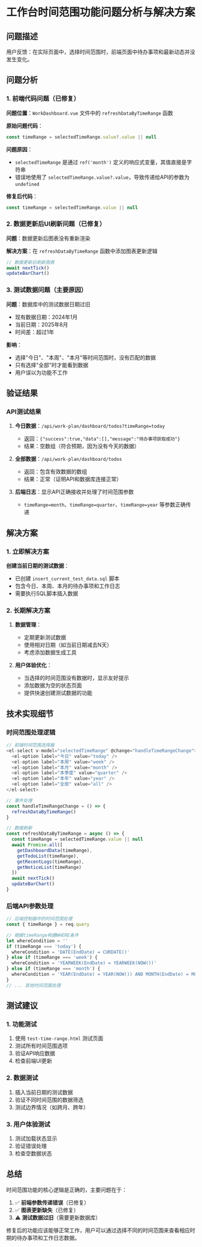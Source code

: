 # 工作台时间范围功能问题分析与解决方案

## 问题描述
用户反馈：在实际页面中，选择时间范围时，前端页面中待办事项和最新动态并没发生变化。

## 问题分析

### 1. 前端代码问题（已修复）
**问题位置**：`WorkDashboard.vue` 文件中的 `refreshDataByTimeRange` 函数

**原始问题代码**：
```javascript
const timeRange = selectedTimeRange.value?.value || null
```

**问题原因**：
- `selectedTimeRange` 是通过 `ref('month')` 定义的响应式变量，其值直接是字符串
- 错误地使用了 `selectedTimeRange.value?.value`，导致传递给API的参数为 `undefined`

**修复后代码**：
```javascript
const timeRange = selectedTimeRange.value || null
```

### 2. 数据更新后UI刷新问题（已修复）
**问题**：数据更新后图表没有重新渲染

**解决方案**：在 `refreshDataByTimeRange` 函数中添加图表更新逻辑
```javascript
// 数据更新后刷新图表
await nextTick()
updateBarChart()
```

### 3. 测试数据问题（主要原因）
**问题**：数据库中的测试数据日期过旧
- 现有数据日期：2024年1月
- 当前日期：2025年8月
- 时间差：超过1年

**影响**：
- 选择"今日"、"本周"、"本月"等时间范围时，没有匹配的数据
- 只有选择"全部"时才能看到数据
- 用户误以为功能不工作

## 验证结果

### API测试结果
1. **今日数据**：`/api/work-plan/dashboard/todos?timeRange=today`
   - 返回：`{"success":true,"data":[],"message":"待办事项获取成功"}`
   - 结果：空数组（符合预期，因为没有今天的数据）

2. **全部数据**：`/api/work-plan/dashboard/todos`
   - 返回：包含有效数据的数组
   - 结果：正常（证明API和数据库连接正常）

3. **后端日志**：显示API正确接收并处理了时间范围参数
   - `timeRange=month`、`timeRange=quarter`、`timeRange=year` 等参数正确传递

## 解决方案

### 1. 立即解决方案
**创建当前日期的测试数据**：
- 已创建 `insert_current_test_data.sql` 脚本
- 包含今日、本周、本月的待办事项和工作日志
- 需要执行SQL脚本插入数据

### 2. 长期解决方案
1. **数据管理**：
   - 定期更新测试数据
   - 使用相对日期（如当前日期减去N天）
   - 考虑添加数据生成工具

2. **用户体验优化**：
   - 当选择的时间范围没有数据时，显示友好提示
   - 添加数据为空的状态页面
   - 提供快速创建测试数据的功能

## 技术实现细节

### 时间范围处理逻辑
```javascript
// 前端时间范围选择器
<el-select v-model="selectedTimeRange" @change="handleTimeRangeChange">
  <el-option label="今日" value="today" />
  <el-option label="本周" value="week" />
  <el-option label="本月" value="month" />
  <el-option label="本季度" value="quarter" />
  <el-option label="本年" value="year" />
  <el-option label="全部" value="all" />
</el-select>

// 事件处理
const handleTimeRangeChange = () => {
  refreshDataByTimeRange()
}

// 数据刷新
const refreshDataByTimeRange = async () => {
  const timeRange = selectedTimeRange.value || null
  await Promise.all([
    getDashboardData(timeRange),
    getTodoList(timeRange),
    getRecentLogs(timeRange),
    getNoticeList(timeRange)
  ])
  await nextTick()
  updateBarChart()
}
```

### 后端API参数处理
```javascript
// 后端控制器中的时间范围处理
const { timeRange } = req.query

// 根据timeRange构建WHERE条件
let whereCondition = ''
if (timeRange === 'today') {
  whereCondition = 'DATE(EndDate) = CURDATE()'
} else if (timeRange === 'week') {
  whereCondition = 'YEARWEEK(EndDate) = YEARWEEK(NOW())'
} else if (timeRange === 'month') {
  whereCondition = 'YEAR(EndDate) = YEAR(NOW()) AND MONTH(EndDate) = MONTH(NOW())'
}
// ... 其他时间范围处理
```

## 测试建议

### 1. 功能测试
1. 使用 `test-time-range.html` 测试页面
2. 测试所有时间范围选项
3. 验证API响应数据
4. 检查前端UI更新

### 2. 数据测试
1. 插入当前日期的测试数据
2. 验证不同时间范围的数据筛选
3. 测试边界情况（如跨月、跨年）

### 3. 用户体验测试
1. 测试加载状态显示
2. 验证错误处理
3. 检查空数据状态

## 总结

时间范围功能的核心逻辑是正确的，主要问题在于：
1. ✅ **前端参数传递错误**（已修复）
2. ✅ **图表更新缺失**（已修复）
3. ⚠️ **测试数据过旧**（需要更新数据库）

修复后的功能应该能够正常工作，用户可以通过选择不同的时间范围来查看相应时期的待办事项和工作日志数据。